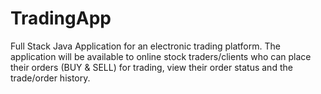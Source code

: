 # TradingApp
Full Stack Java Application for an electronic trading platform. The  application will be available to online stock traders/clients who can place their orders (BUY &amp; SELL)  for trading, view their order status and the trade/order history.
